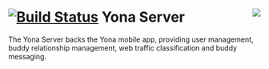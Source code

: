 [![Build Status](https://yonadev.ci.cloudbees.com/buildStatus/icon?job=build-and-test/master)](https://yonadev.ci.cloudbees.com/job/build-and-test/job/master/)<img align="right" src="https://www.cloudbees.com/sites/default/files/styles/large/public/Button-Built-on-CB-1.png">
Yona Server
==================================

The Yona Server backs the Yona mobile app, providing user management, buddy relationship management, web traffic classification and buddy messaging.
